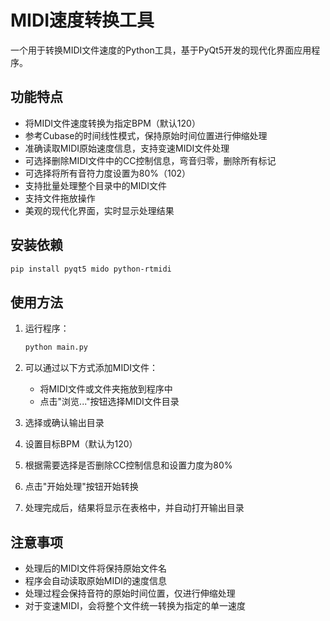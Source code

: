 # MIDI速度转换工具

一个用于转换MIDI文件速度的Python工具，基于PyQt5开发的现代化界面应用程序。

## 功能特点

- 将MIDI文件速度转换为指定BPM（默认120）
- 参考Cubase的时间线性模式，保持原始时间位置进行伸缩处理
- 准确读取MIDI原始速度信息，支持变速MIDI文件处理
- 可选择删除MIDI文件中的CC控制信息，弯音归零，删除所有标记
- 可选择将所有音符力度设置为80%（102）
- 支持批量处理整个目录中的MIDI文件
- 支持文件拖放操作
- 美观的现代化界面，实时显示处理结果

## 安装依赖

```bash
pip install pyqt5 mido python-rtmidi
```

## 使用方法

1. 运行程序：
   ```bash
   python main.py
   ```

2. 可以通过以下方式添加MIDI文件：
   - 将MIDI文件或文件夹拖放到程序中
   - 点击"浏览..."按钮选择MIDI文件目录

3. 选择或确认输出目录

4. 设置目标BPM（默认为120）

5. 根据需要选择是否删除CC控制信息和设置力度为80%

6. 点击"开始处理"按钮开始转换

7. 处理完成后，结果将显示在表格中，并自动打开输出目录

## 注意事项

- 处理后的MIDI文件将保持原始文件名
- 程序会自动读取原始MIDI的速度信息
- 处理过程会保持音符的原始时间位置，仅进行伸缩处理
- 对于变速MIDI，会将整个文件统一转换为指定的单一速度 